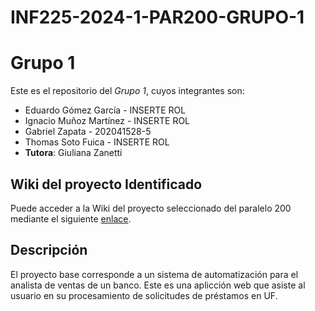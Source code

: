 # INF225-2024-1-PAR200-GRUPO-1

# Grupo 1

Este es el repositorio del *Grupo 1*, cuyos integrantes son:

* Eduardo Gómez García - INSERTE ROL
* Ignacio Muñoz Martínez - INSERTE ROL
* Gabriel Zapata  - 202041528-5
* Thomas Soto Fuica - INSERTE ROL
* **Tutora**: Giuliana Zanetti

## Wiki del proyecto Identificado


Puede acceder a la Wiki  del proyecto seleccionado del paralelo 200 mediante el siguiente [enlace](https://gitlab.inf.utfsm.cl/christian.ossa/inf236-2023-2-grupo-18/-/wikis/%E2%9D%80Home%E2%9D%80).

## Descripción

El proyecto base corresponde a un sistema de automatización para el analista de ventas de un banco. Este es una aplicción web que asiste al usuario en su procesamiento de solicitudes de préstamos en UF.
